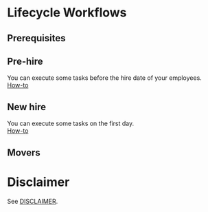 # Lifecycle Workflows

## Prerequisites


## Pre-hire
You can execute some tasks before the hire date of your employees.<br>
[How-to](./Pre-Hire.md)

## New hire
You can execute some tasks on the first day.<br>
[How-to](./New-Hire.md)

## Movers


# Disclaimer
See [DISCLAIMER](./DISCLAIMER.md).